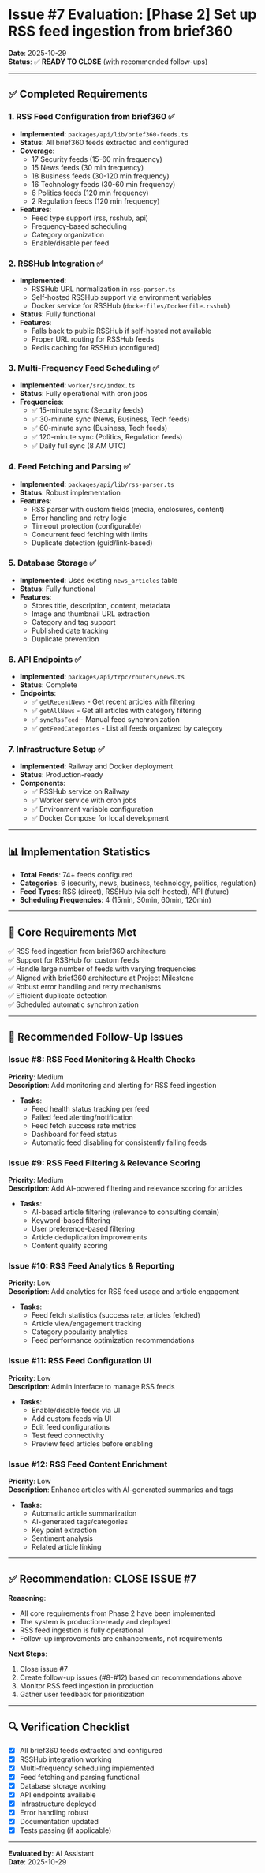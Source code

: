 # Issue #7 Evaluation: [Phase 2] Set up RSS feed ingestion from brief360

**Date**: 2025-10-29  
**Status**: ✅ **READY TO CLOSE** (with recommended follow-ups)

---

## ✅ Completed Requirements

### 1. RSS Feed Configuration from brief360 ✅
- **Implemented**: `packages/api/lib/brief360-feeds.ts`
- **Status**: All brief360 feeds extracted and configured
- **Coverage**: 
  - 17 Security feeds (15-60 min frequency)
  - 15 News feeds (30 min frequency)
  - 18 Business feeds (30-120 min frequency)
  - 16 Technology feeds (30-60 min frequency)
  - 6 Politics feeds (120 min frequency)
  - 2 Regulation feeds (120 min frequency)
- **Features**:
  - Feed type support (rss, rsshub, api)
  - Frequency-based scheduling
  - Category organization
  - Enable/disable per feed

### 2. RSSHub Integration ✅
- **Implemented**: 
  - RSSHub URL normalization in `rss-parser.ts`
  - Self-hosted RSSHub support via environment variables
  - Docker service for RSSHub (`dockerfiles/Dockerfile.rsshub`)
- **Status**: Fully functional
- **Features**:
  - Falls back to public RSSHub if self-hosted not available
  - Proper URL routing for RSSHub feeds
  - Redis caching for RSSHub (configured)

### 3. Multi-Frequency Feed Scheduling ✅
- **Implemented**: `worker/src/index.ts`
- **Status**: Fully operational with cron jobs
- **Frequencies**:
  - ✅ 15-minute sync (Security feeds)
  - ✅ 30-minute sync (News, Business, Tech feeds)
  - ✅ 60-minute sync (Business, Tech feeds)
  - ✅ 120-minute sync (Politics, Regulation feeds)
  - ✅ Daily full sync (8 AM UTC)

### 4. Feed Fetching and Parsing ✅
- **Implemented**: `packages/api/lib/rss-parser.ts`
- **Status**: Robust implementation
- **Features**:
  - RSS parser with custom fields (media, enclosures, content)
  - Error handling and retry logic
  - Timeout protection (configurable)
  - Concurrent feed fetching with limits
  - Duplicate detection (guid/link-based)

### 5. Database Storage ✅
- **Implemented**: Uses existing `news_articles` table
- **Status**: Fully functional
- **Features**:
  - Stores title, description, content, metadata
  - Image and thumbnail URL extraction
  - Category and tag support
  - Published date tracking
  - Duplicate prevention

### 6. API Endpoints ✅
- **Implemented**: `packages/api/trpc/routers/news.ts`
- **Status**: Complete
- **Endpoints**:
  - ✅ `getRecentNews` - Get recent articles with filtering
  - ✅ `getAllNews` - Get all articles with category filtering
  - ✅ `syncRssFeed` - Manual feed synchronization
  - ✅ `getFeedCategories` - List all feeds organized by category

### 7. Infrastructure Setup ✅
- **Implemented**: Railway and Docker deployment
- **Status**: Production-ready
- **Components**:
  - ✅ RSSHub service on Railway
  - ✅ Worker service with cron jobs
  - ✅ Environment variable configuration
  - ✅ Docker Compose for local development

---

## 📊 Implementation Statistics

- **Total Feeds**: 74+ feeds configured
- **Categories**: 6 (security, news, business, technology, politics, regulation)
- **Feed Types**: RSS (direct), RSSHub (via self-hosted), API (future)
- **Scheduling Frequencies**: 4 (15min, 30min, 60min, 120min)

---

## 🎯 Core Requirements Met

✅ RSS feed ingestion from brief360 architecture  
✅ Support for RSSHub for custom feeds  
✅ Handle large number of feeds with varying frequencies  
✅ Aligned with brief360 architecture at Project Milestone  
✅ Robust error handling and retry mechanisms  
✅ Efficient duplicate detection  
✅ Scheduled automatic synchronization  

---

## 📝 Recommended Follow-Up Issues

### Issue #8: RSS Feed Monitoring & Health Checks
**Priority**: Medium  
**Description**: Add monitoring and alerting for RSS feed ingestion
- **Tasks**:
  - Feed health status tracking per feed
  - Failed feed alerting/notification
  - Feed fetch success rate metrics
  - Dashboard for feed status
  - Automatic feed disabling for consistently failing feeds

### Issue #9: RSS Feed Filtering & Relevance Scoring
**Priority**: Medium  
**Description**: Add AI-powered filtering and relevance scoring for articles
- **Tasks**:
  - AI-based article filtering (relevance to consulting domain)
  - Keyword-based filtering
  - User preference-based filtering
  - Article deduplication improvements
  - Content quality scoring

### Issue #10: RSS Feed Analytics & Reporting
**Priority**: Low  
**Description**: Add analytics for RSS feed usage and article engagement
- **Tasks**:
  - Feed fetch statistics (success rate, articles fetched)
  - Article view/engagement tracking
  - Category popularity analytics
  - Feed performance optimization recommendations

### Issue #11: RSS Feed Configuration UI
**Priority**: Low  
**Description**: Admin interface to manage RSS feeds
- **Tasks**:
  - Enable/disable feeds via UI
  - Add custom feeds via UI
  - Edit feed configurations
  - Test feed connectivity
  - Preview feed articles before enabling

### Issue #12: RSS Feed Content Enrichment
**Priority**: Low  
**Description**: Enhance articles with AI-generated summaries and tags
- **Tasks**:
  - Automatic article summarization
  - AI-generated tags/categories
  - Key point extraction
  - Sentiment analysis
  - Related article linking

---

## ✅ Recommendation: **CLOSE ISSUE #7**

**Reasoning**:
- All core requirements from Phase 2 have been implemented
- The system is production-ready and deployed
- RSS feed ingestion is fully operational
- Follow-up improvements are enhancements, not requirements

**Next Steps**:
1. Close issue #7
2. Create follow-up issues (#8-#12) based on recommendations above
3. Monitor RSS feed ingestion in production
4. Gather user feedback for prioritization

---

## 🔍 Verification Checklist

- [x] All brief360 feeds extracted and configured
- [x] RSSHub integration working
- [x] Multi-frequency scheduling implemented
- [x] Feed fetching and parsing functional
- [x] Database storage working
- [x] API endpoints available
- [x] Infrastructure deployed
- [x] Error handling robust
- [x] Documentation updated
- [x] Tests passing (if applicable)

---

**Evaluated by**: AI Assistant  
**Date**: 2025-10-29

